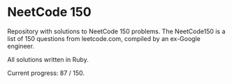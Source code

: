 # NeetCode 150

Repository with solutions to NeetCode 150 problems. The NeetCode150 is a list of 150 questions from leetcode.com, compiled by an ex-Google engineer.

All solutions written in Ruby.

Current progress: 87 / 150.